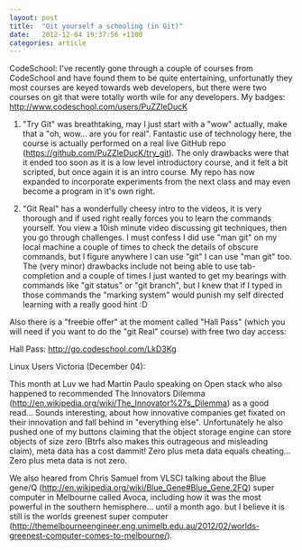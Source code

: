 ```yaml
---
layout: post
title:  "Git yourself a schooling (in Git)"
date:   2012-12-04 19:37:56 +1100
categories: article
---
```


CodeSchool:
I've recently gone through a couple of courses from CodeSchool and have found them to be quite entertaining, unfortunatly they most courses are keyed towards web developers, but there were two courses on git that were totally worth wile for any developers. My badges: http://www.codeschool.com/users/PuZZleDucK

1. "Try Git" was breathtaking,  may I just start with a "wow" actually, make that a "oh, wow... are you for real". Fantastic use of technology here, the course is actually performed on a real live GitHub repo (https://github.com/PuZZleDucK/try_git).  The only drawbacks were that it ended too soon as it is a low level introductory course, and it felt a bit scripted, but once again it is an intro course. My repo has now expanded to incorporate experiments from the next class and may even become a program in it's own right.

2. "Git Real" has a wonderfully cheesy intro to the videos, it is very thorough and if used right really forces you to learn the commands yourself. You view a 10ish minute video discussing git techniques, then you go through challenges. I must confess I did use "man git" on my local machine a couple of times to check the details of obscure commands, but I figure anywhere I can use "git" I can use "man git" too. The (very minor) drawbacks include not being able to use tab-completion and a couple of times I just wanted to get my bearings with commands like "git status" or "git branch", but I knew that if I typed in those commands the "marking system" would punish my self directed learning with a really good hint :D

Also there is a "freebie offer" at the moment called "Hall Pass" (which you will need if you want to do the "git Real" course) with free two day access:

Hall Pass: http://go.codeschool.com/LkD3Kg



Linux Users Victoria (December 04):

This month at Luv we had Martin Paulo speaking on Open stack who also happened to recommended The Innovators Dilemma (http://en.wikipedia.org/wiki/The_Innovator%27s_Dilemma) as a good read... Sounds interesting, about how innovative companies get fixated on their innovation and fall behind in "everything else". Unfortunately he also pushed one of my buttons claiming that the object storage engine can store objects of size zero (Btrfs also makes this outrageous and misleading claim), meta data has a cost dammit! Zero plus meta data equals cheating... Zero plus meta data is not zero.

We also heared from Chris Samuel from VLSCI talking about the Blue gene/Q (http://en.wikipedia.org/wiki/Blue_Gene#Blue_Gene.2FQ) super computer in Melbourne called Avoca, including how it was the most powerful in the southern hemisphere... until a month ago. but I believe it is still is the worlds greenest super computer (http://themelbourneengineer.eng.unimelb.edu.au/2012/02/worlds-greenest-computer-comes-to-melbourne/).

